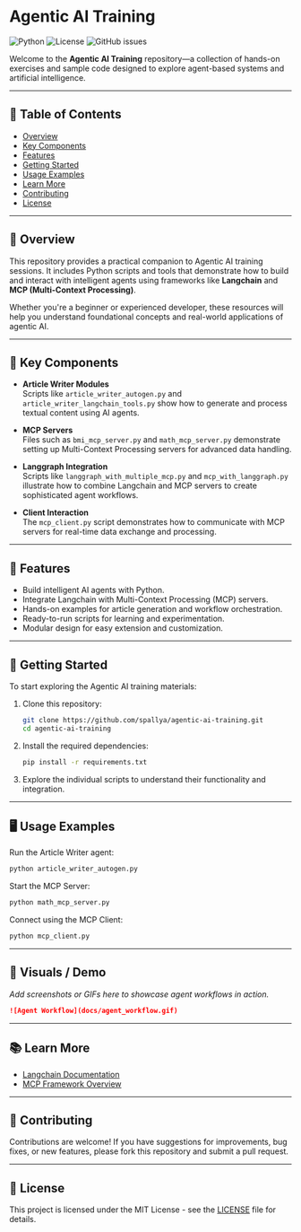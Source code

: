 # Agentic AI Training

![Python](https://img.shields.io/badge/python-3.11-blue)
![License](https://img.shields.io/badge/license-MIT-green)
![GitHub issues](https://img.shields.io/github/issues/spallya/agentic-ai-training)

Welcome to the **Agentic AI Training** repository—a collection of hands-on exercises and sample code designed to explore agent-based systems and artificial intelligence.

---

## 📑 Table of Contents
- [Overview](#overview)
- [Key Components](#key-components)
- [Features](#features)
- [Getting Started](#getting-started)
- [Usage Examples](#usage-examples)
- [Learn More](#learn-more)
- [Contributing](#contributing)
- [License](#license)

---

## 🚀 Overview

This repository provides a practical companion to Agentic AI training sessions. It includes Python scripts and tools that demonstrate how to build and interact with intelligent agents using frameworks like **Langchain** and **MCP (Multi-Context Processing)**.  

Whether you're a beginner or experienced developer, these resources will help you understand foundational concepts and real-world applications of agentic AI.

---

## 🧩 Key Components

- **Article Writer Modules**  
  Scripts like `article_writer_autogen.py` and `article_writer_langchain_tools.py` show how to generate and process textual content using AI agents.

- **MCP Servers**  
  Files such as `bmi_mcp_server.py` and `math_mcp_server.py` demonstrate setting up Multi-Context Processing servers for advanced data handling.

- **Langgraph Integration**  
  Scripts like `langgraph_with_multiple_mcp.py` and `mcp_with_langgraph.py` illustrate how to combine Langchain and MCP servers to create sophisticated agent workflows.

- **Client Interaction**  
  The `mcp_client.py` script demonstrates how to communicate with MCP servers for real-time data exchange and processing.

---

## 🌟 Features

- Build intelligent AI agents with Python.
- Integrate Langchain with Multi-Context Processing (MCP) servers.
- Hands-on examples for article generation and workflow orchestration.
- Ready-to-run scripts for learning and experimentation.
- Modular design for easy extension and customization.

---

## 🧪 Getting Started

To start exploring the Agentic AI training materials:

1. Clone this repository:

   ```bash
   git clone https://github.com/spallya/agentic-ai-training.git
   cd agentic-ai-training
   ```

2. Install the required dependencies:

   ```bash
   pip install -r requirements.txt
   ```

3. Explore the individual scripts to understand their functionality and integration.

---

## 🖥️ Usage Examples

Run the Article Writer agent:

```bash
python article_writer_autogen.py
```

Start the MCP Server:

```bash
python math_mcp_server.py
```

Connect using the MCP Client:

```bash
python mcp_client.py
```

---

## 📸 Visuals / Demo

*Add screenshots or GIFs here to showcase agent workflows in action.*

```markdown
![Agent Workflow](docs/agent_workflow.gif)
```

---

## 📚 Learn More

- [Langchain Documentation](https://langchain.com/docs/)
- [MCP Framework Overview](https://modelcontextprotocol.io/docs/getting-started/intro)

---

## 🤝 Contributing

Contributions are welcome! If you have suggestions for improvements, bug fixes, or new features, please fork this repository and submit a pull request.

---

## 📄 License

This project is licensed under the MIT License - see the [LICENSE](LICENSE) file for details.
